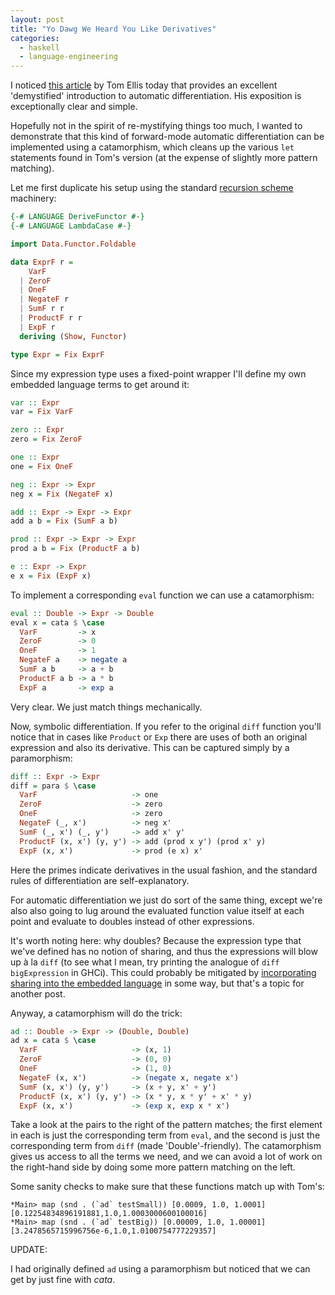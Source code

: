 ```yaml
---
layout: post
title: "Yo Dawg We Heard You Like Derivatives"
categories:
  - haskell
  - language-engineering
---
```


I noticed [this
article](http://h2.jaguarpaw.co.uk/posts/symbolic-expressions-can-be-automatically-differentiated/)
by Tom Ellis today that provides an excellent 'demystified' introduction to
automatic differentiation.  His exposition is exceptionally clear and simple.

Hopefully not in the spirit of re-mystifying things too much, I wanted to
demonstrate that this kind of forward-mode automatic differentiation can be
implemented using a catamorphism, which cleans up the various `let` statements
found in Tom's version (at the expense of slightly more pattern matching).

Let me first duplicate his setup using the standard [recursion
scheme](http://jtobin.ca/practical-recursion-schemes/) machinery:

``` haskell
{-# LANGUAGE DeriveFunctor #-}
{-# LANGUAGE LambdaCase #-}

import Data.Functor.Foldable

data ExprF r =
    VarF
  | ZeroF
  | OneF
  | NegateF r
  | SumF r r
  | ProductF r r
  | ExpF r
  deriving (Show, Functor)

type Expr = Fix ExprF
```

Since my expression type uses a fixed-point wrapper I'll define my own
embedded language terms to get around it:

``` haskell
var :: Expr
var = Fix VarF

zero :: Expr
zero = Fix ZeroF

one :: Expr
one = Fix OneF

neg :: Expr -> Expr
neg x = Fix (NegateF x)

add :: Expr -> Expr -> Expr
add a b = Fix (SumF a b)

prod :: Expr -> Expr -> Expr
prod a b = Fix (ProductF a b)

e :: Expr -> Expr
e x = Fix (ExpF x)
```

To implement a corresponding `eval` function we can use a catamorphism:

``` haskell
eval :: Double -> Expr -> Double
eval x = cata $ \case
  VarF         -> x
  ZeroF        -> 0
  OneF         -> 1
  NegateF a    -> negate a
  SumF a b     -> a + b
  ProductF a b -> a * b
  ExpF a       -> exp a
```

Very clear.  We just match things mechanically.

Now, symbolic differentiation.  If you refer to the original `diff` function
you'll notice that in cases like `Product` or `Exp` there are uses of both an
original expression and also its derivative.  This can be captured simply by a
paramorphism:

``` haskell
diff :: Expr -> Expr
diff = para $ \case
  VarF                     -> one
  ZeroF                    -> zero
  OneF                     -> zero
  NegateF (_, x')          -> neg x'
  SumF (_, x') (_, y')     -> add x' y'
  ProductF (x, x') (y, y') -> add (prod x y') (prod x' y)
  ExpF (x, x')             -> prod (e x) x'
```

Here the primes indicate derivatives in the usual fashion, and the standard
rules of differentiation are self-explanatory.

For automatic differentiation we just do sort of the same thing, except we're
also also going to lug around the evaluated function value itself at each point
and evaluate to doubles instead of other expressions.

It's worth noting here: why doubles?  Because the expression type that we've
defined has no notion of sharing, and thus the expressions will blow up à la
`diff` (to see what I mean, try printing the analogue of `diff bigExpression`
in GHCi).  This could probably be mitigated by [incorporating sharing into the
embedded language](http://jtobin.ca/sharing-in-haskell-edsls/) in some way, but
that's a topic for another post.

Anyway, a catamorphism will do the trick:

``` haskell
ad :: Double -> Expr -> (Double, Double)
ad x = cata $ \case
  VarF                     -> (x, 1)
  ZeroF                    -> (0, 0)
  OneF                     -> (1, 0)
  NegateF (x, x')          -> (negate x, negate x')
  SumF (x, x') (y, y')     -> (x + y, x' + y')
  ProductF (x, x') (y, y') -> (x * y, x * y' + x' * y)
  ExpF (x, x')             -> (exp x, exp x * x')
```

Take a look at the pairs to the right of the pattern matches; the first element
in each is just the corresponding term from `eval`, and the second is just the
corresponding term from `diff` (made 'Double'-friendly).  The catamorphism
gives us access to all the terms we need, and we can avoid a lot of work on
the right-hand side by doing some more pattern matching on the left.

Some sanity checks to make sure that these functions match up with Tom's:

```
*Main> map (snd . (`ad` testSmall)) [0.0009, 1.0, 1.0001]
[0.12254834896191881,1.0,1.0003000600100016]
*Main> map (snd . (`ad` testBig)) [0.00009, 1.0, 1.00001]
[3.2478565715996756e-6,1.0,1.0100754777229357]
```

UPDATE:

I had originally defined `ad` using a paramorphism but noticed that we can get
by just fine with *cata*.


